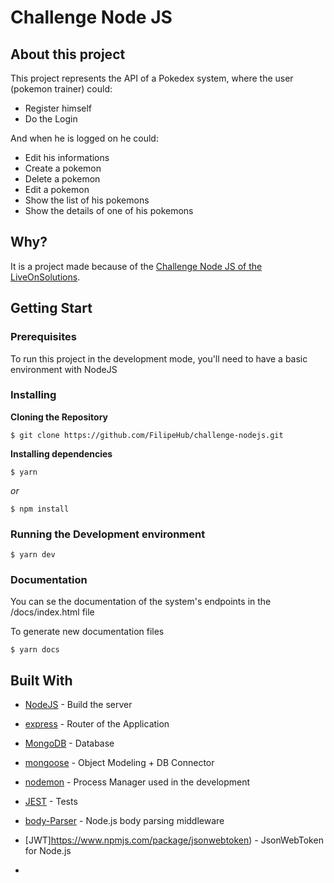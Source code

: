 # Challenge Node JS

## About this project

This project represents the API of a Pokedex system, where the user (pokemon trainer) could:
- Register himself 
- Do the Login

And when he is logged on he could:
- Edit his informations
- Create a pokemon
- Delete a pokemon
- Edit a pokemon
- Show the list of his pokemons
- Show the details of one of his pokemons

## Why?

It is a project made because of the [Challenge Node JS of the LiveOnSolutions](https://github.com/LiveOnSolutions/challenge-nodejs).

## Getting Start

### Prerequisites

To run this project in the development mode, you'll need to have a basic environment with NodeJS

### Installing

**Cloning the Repository**

```
$ git clone https://github.com/FilipeHub/challenge-nodejs.git

```

**Installing dependencies**

```
$ yarn
```

_or_

```
$ npm install
```
### Running the Development environment

```
$ yarn dev
```

### Documentation

You can se the documentation of the system's endpoints in the /docs/index.html file

To generate new documentation files

```
$ yarn docs
```

## Built With

- [NodeJS](https://nodejs.org/en/) - Build the server
- [express](https://expressjs.com/) - Router of the Application
- [MongoDB](https://www.mongodb.com/) - Database
- [mongoose](https://mongoosejs.com/) - Object Modeling + DB Connector
- [nodemon](https://nodemon.io/) - Process Manager used in the development
- [JEST](https://jestjs.io/) - Tests
- [body-Parser](https://github.com/expressjs/body-parser#readme) - Node.js body parsing middleware
- [JWT]https://www.npmjs.com/package/jsonwebtoken) - JsonWebToken for Node.js

-
